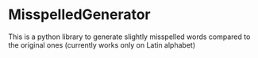# MisspelledGenerator
This is a python library to generate slightly misspelled words compared to the original ones (currently works only on Latin alphabet)
